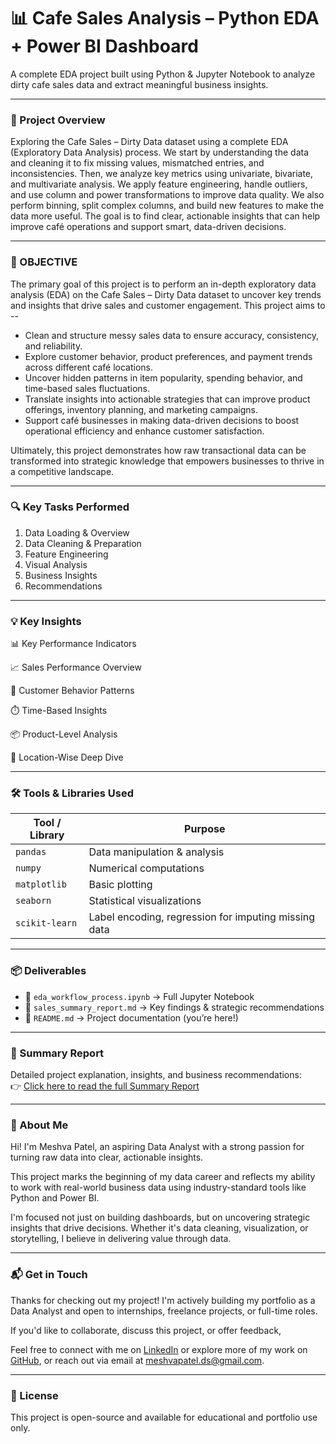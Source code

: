 # 📊 Cafe Sales Analysis – Python EDA + Power BI Dashboard

A complete EDA project built using Python & Jupyter Notebook to analyze dirty cafe sales data and extract meaningful business insights.

--- 

### 📌 Project Overview 

Exploring the Cafe Sales – Dirty Data dataset using a complete EDA (Exploratory Data Analysis) process. We start by understanding the data and cleaning it to fix missing values, mismatched entries, and inconsistencies. Then, we analyze key metrics using univariate, bivariate, and multivariate analysis. We apply feature engineering, handle outliers, and use column and power transformations to improve data quality. We also perform binning, split complex columns, and build new features to make the data more useful. The goal is to find clear, actionable insights that can help improve café operations and support smart, data-driven decisions.

---

### 🎯 OBJECTIVE

The primary goal of this project is to perform an in-depth exploratory data analysis (EDA) on the Cafe Sales – Dirty Data dataset to uncover key trends and insights that drive sales and customer engagement.
This project aims to --
  * Clean and structure messy sales data to ensure accuracy, consistency, and reliability.
  * Explore customer behavior, product preferences, and payment trends across different café locations.
  * Uncover hidden patterns in item popularity, spending behavior, and time-based sales fluctuations.
  * Translate insights into actionable strategies that can improve product offerings, inventory planning, and marketing campaigns.
  * Support café businesses in making data-driven decisions to boost operational efficiency and enhance customer satisfaction.

Ultimately, this project demonstrates how raw transactional data can be transformed into strategic knowledge that empowers businesses to thrive in a competitive landscape.

---

### 🔍 Key Tasks Performed

1. Data Loading & Overview
2. Data Cleaning & Preparation
3. Feature Engineering
4. Visual Analysis
5. Business Insights 
6. Recommendations

---

### 💡 Key Insights

📊 Key Performance Indicators

📈 Sales Performance Overview

👥 Customer Behavior Patterns

⏱️ Time-Based Insights

📦 Product-Level Analysis

📍 Location-Wise Deep Dive

---

### 🛠️ Tools & Libraries Used

| Tool / Library    | Purpose |
|-------------------|---------|
| `pandas`          | Data manipulation & analysis |
| `numpy`           | Numerical computations |
| `matplotlib`      | Basic plotting |
| `seaborn`         | Statistical visualizations |
| `scikit-learn`    | Label encoding, regression for imputing missing data |

---

### 📦 Deliverables

- 📁 `eda_workflow_process.ipynb` → Full Jupyter Notebook
- 📝 `sales_summary_report.md` → Key findings & strategic recommendations
- 📄 `README.md` → Project documentation (you’re here!)

---

### 📄 Summary Report
Detailed project explanation, insights, and business recommendations:  
👉 [Click here to read the full Summary Report](./sales_summary_report.md)

---

### 🌟 About Me

Hi! I'm Meshva Patel, an aspiring Data Analyst with a strong passion for turning raw data into clear, actionable insights.

This project marks the beginning of my data career and reflects my ability to work with real-world business data using industry-standard tools like Python and Power BI.

I'm focused not just on building dashboards, but on uncovering strategic insights that drive decisions. Whether it's data cleaning, visualization, or storytelling, I believe in delivering value through data.

---

### 📬 Get in Touch

Thanks for checking out my project! I'm actively building my portfolio as a Data Analyst and open to internships, freelance projects, or full-time roles.

If you'd like to collaborate, discuss this project, or offer feedback,

Feel free to connect with me on [LinkedIn](https://linkedin.com/in/meshva-patel-8750b02b7) or explore more of my work on [GitHub](https://github.com/Meshva7), or reach out via email at meshvapatel.ds@gmail.com.

---

### 📌 License  
This project is open-source and available for educational and portfolio use only.


